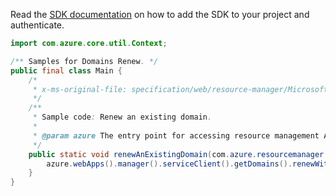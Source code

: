 Read the [SDK documentation](https://github.com/Azure/azure-sdk-for-java/blob/azure-resourcemanager_2.14.0/sdk/resourcemanager/azure-resourcemanager/README.md) on how to add the SDK to your project and authenticate.

```java
import com.azure.core.util.Context;

/** Samples for Domains Renew. */
public final class Main {
    /*
     * x-ms-original-file: specification/web/resource-manager/Microsoft.DomainRegistration/stable/2021-03-01/examples/RenewDomain.json
     */
    /**
     * Sample code: Renew an existing domain.
     *
     * @param azure The entry point for accessing resource management APIs in Azure.
     */
    public static void renewAnExistingDomain(com.azure.resourcemanager.AzureResourceManager azure) {
        azure.webApps().manager().serviceClient().getDomains().renewWithResponse("RG", "example.com", Context.NONE);
    }
}
```
